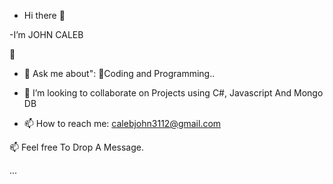 
* Hi there 👋

-I’m JOHN CALEB

🔭 

- 💬 Ask me about": 🌱Coding and Programming..

- 👯 I’m looking to collaborate on Projects using C#, Javascript And Mongo DB

- 📫 How to reach me: calebjohn3112@gmail.com

📫 Feel free To Drop A Message.



 ...
